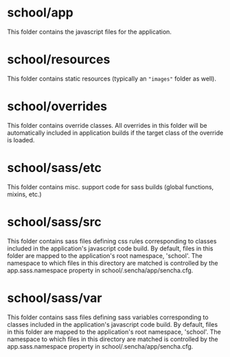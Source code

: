 # school/app

This folder contains the javascript files for the application.

# school/resources

This folder contains static resources (typically an `"images"` folder as well).

# school/overrides

This folder contains override classes. All overrides in this folder will be 
automatically included in application builds if the target class of the override
is loaded.

# school/sass/etc

This folder contains misc. support code for sass builds (global functions, 
mixins, etc.)

# school/sass/src

This folder contains sass files defining css rules corresponding to classes
included in the application's javascript code build.  By default, files in this 
folder are mapped to the application's root namespace, 'school'. The
namespace to which files in this directory are matched is controlled by the
app.sass.namespace property in school/.sencha/app/sencha.cfg. 

# school/sass/var

This folder contains sass files defining sass variables corresponding to classes
included in the application's javascript code build.  By default, files in this 
folder are mapped to the application's root namespace, 'school'. The
namespace to which files in this directory are matched is controlled by the
app.sass.namespace property in school/.sencha/app/sencha.cfg. 

